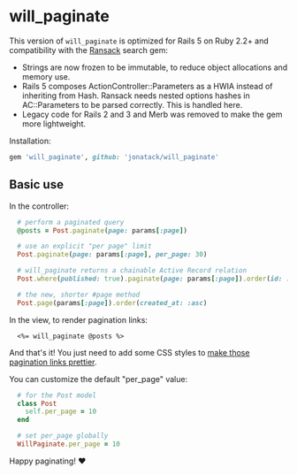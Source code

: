 # will_paginate

This version of `will_paginate` is optimized for Rails 5 on Ruby 2.2+ and
compatibility with the [Ransack](https://github.com/activerecord-hackery/ransack)
search gem:

- Strings are now frozen to be immutable, to reduce object allocations and memory use.
- Rails 5 composes ActionController::Parameters as a HWIA instead of inheriting from Hash. Ransack needs nested options hashes in AC::Parameters to be parsed correctly. This is handled here.
- Legacy code for Rails 2 and 3 and Merb was removed to make the gem more lightweight.

Installation:

```ruby
gem 'will_paginate', github: 'jonatack/will_paginate'
```

## Basic use

In the controller:

```ruby
  # perform a paginated query
  @posts = Post.paginate(page: params[:page])

  # use an explicit "per page" limit
  Post.paginate(page: params[:page], per_page: 30)

  # will_paginate returns a chainable Active Record relation
  Post.where(published: true).paginate(page: params[:page]).order(id: :desc)

  # the new, shorter #page method
  Post.page(params[:page]).order(created_at: :asc)
```

In the view, to render pagination links:

```erb
  <%= will_paginate @posts %>
```

And that's it! You just need to add some CSS styles to [make those pagination links prettier](http://mislav.uniqpath.com/will_paginate).

You can customize the default "per_page" value:

``` ruby
  # for the Post model
  class Post
    self.per_page = 10
  end

  # set per_page globally
  WillPaginate.per_page = 10
```

Happy paginating! :heart:
